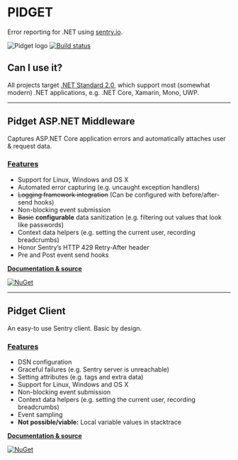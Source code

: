 # PIDGET 

Error reporting for .NET using [sentry.io](https://sentry.io).

![Pidget logo](https://user-images.githubusercontent.com/8259221/36802949-8fc2ad48-1cb6-11e8-9f7d-c444cf991c8b.png)
[![Build status](https://travis-ci.org/mausworks/pidget.svg?branch=master)](https://travis-ci.org/mausworks/pidget)

## Can I use it?

All projects target [.NET Standard 2.0](https://docs.microsoft.com/en-us/dotnet/standard/net-standard#net-implementation-support), which support most (somewhat modern) .NET applications, e.g. .NET Core, Xamarin, Mono, UWP.

* * * * 

## Pidget ASP.NET Middleware

Captures ASP.NET Core application errors and automatically attaches user & request data.

### [Features](https://docs.sentry.io/clientdev/overview/#writing-an-sdk)

- Support for Linux, Windows and OS X
- Automated error capturing (e.g. uncaught exception handlers)
- ~~Logging framework integration~~ (Can be configured with before/after-send hooks)
- Non-blocking event submission
- ~~Basic~~ **configurable** data sanitization (e.g. filtering out values that look like passwords)
- Context data helpers (e.g. setting the current user, recording breadcrumbs)
- Honor Sentry’s HTTP 429 Retry-After header
- Pre and Post event send hooks

**[Documentation & source](https://github.com/mausworks/pidget/tree/master/src/Pidget.AspNet)**

[![NuGet](https://img.shields.io/nuget/dt/Pidget.AspNet.svg)](https://nuget.org/packages/Pidget.AspNet)

* * * *

## Pidget Client

An easy-to use Sentry client. Basic by design.

### [Features](https://docs.sentry.io/clientdev/overview/#writing-an-sdk)

- DSN configuration
- Graceful failures (e.g. Sentry server is unreachable)
- Setting attributes (e.g. tags and extra data)
- Support for Linux, Windows and OS X
- Non-blocking event submission
- Context data helpers (e.g. setting the current user, recording breadcrumbs)
- Event sampling
- **Not possible/viable:** Local variable values in stacktrace

**[Documentation & source](https://github.com/mausworks/pidget/tree/master/src/Pidget.Client)**

[![NuGet](https://img.shields.io/nuget/dt/Pidget.Client.svg)](https://nuget.org/packages/Pidget.Client)
